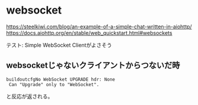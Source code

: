 # websocket
https://steelkiwi.com/blog/an-example-of-a-simple-chat-written-in-aiohttp/
https://docs.aiohttp.org/en/stable/web_quickstart.html#websockets

テスト: Simple WebSocket Clientがよさそう

## websocketじゃないクライアントからつないだ時
```
buildoutcfgNo WebSocket UPGRADE hdr: None
 Can "Upgrade" only to "WebSocket".
```
と反応が返される。 
